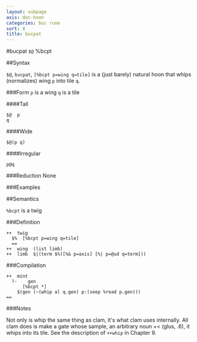 ```yaml
---
layout: subpage
axis: doc-hoon
categories: buc rune
sort: 8
title: bucpat
---
```


#bucpat `$@` %bcpt

##Syntax

`$@`, `bucpat`, `[%bcpt p=wing q=tile]` is a (just barely) natural 
hoon that whips (normalizes) wing `p` into tile `q`.

###Form
`p` is a wing
`q` is a tile

####Tall

    $@  p
    q

####Wide

    $@(p q)

####Irregular

    p@q

###Reduction
None

###Examples

##Semantics

`%bcpt` is a twig

###Definition

    ++  twig  
      $%  [%bcpt p=wing q=tile]
      ==
    ++  wing  (list limb)
    ++  limb  $|(term $%([%& p=axis] [%| p=@ud q=term]))

###Compilation
 
    ++  mint
      ?-    gen
          [%bcpt *]  
        $(gen (~(whip al q.gen) p:(seep %read p.gen)))
    ==

###Notes

Not only is whip the same thing as clam, it's what clam uses internally. All clam does is make a gate whose sample, an arbitrary noun +< (glus, .6), it whips into its tile.
See the description of `++whip` in Chapter 9.
